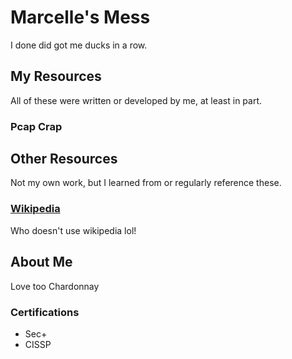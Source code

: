# Marcelle's Mess

I done did got me ducks in a row.

## My Resources

All of these were written or developed by me, at least in part.

### Pcap Crap

## Other Resources

Not my own work, but I learned from or regularly reference these.

### [Wikipedia](https://www.wikipedia.org)
Who doesn't use wikipedia lol!

## About Me

Love too Chardonnay

### Certifications
- Sec+
- CISSP
